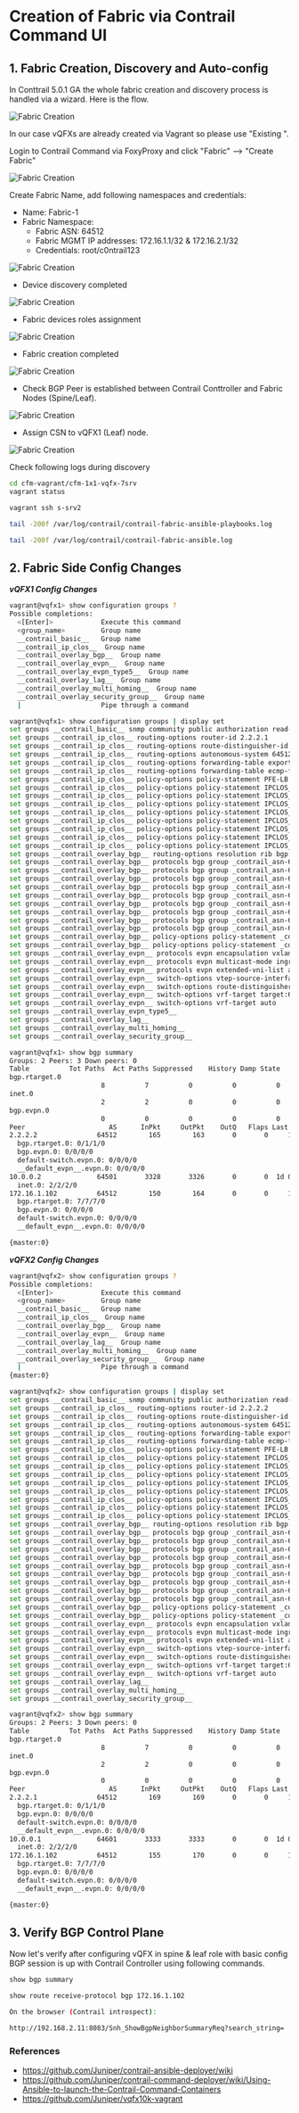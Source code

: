 # Creation of Fabric via Contrail Command UI


## 1. Fabric Creation, Discovery and Auto-config

In Conttrail 5.0.1 GA the whole fabric creation and discovery process is handled via a wizard. Here is the flow.

![Fabric Creation](images/Fabric-Creation-Steps-GA.png)

In our case vQFXs are already created via Vagrant so please use "Existing ".

Login to Contrail Command via FoxyProxy and click "Fabric" --> "Create Fabric"

![Fabric Creation](images/Fabric-Creation-01.png)

Create Fabric Name, add following namespaces and credentials:

* Name: Fabric-1
* Fabric Namespace:
  * Fabric ASN: 64512
  * Fabric MGMT IP addresses: 172.16.1.1/32 & 172.16.2.1/32
  * Credentials: root/c0ntrail123

![Fabric Creation](images/Fabric-Creation-GA-02.png)

* Device discovery completed

![Fabric Creation](images/Fabric-Discovery-GA-01.png)

* Fabric devices roles assignment

![Fabric Creation](images/Fabric-Assign-Role-GA-01.png)

* Fabric creation completed

![Fabric Creation](images/Fabric-Creation-GA-Complete-01.png)

* Check BGP Peer is established between Contrail Conttroller and Fabric Nodes (Spine/Leaf).
  
![Fabric Creation](images/Fabric-Creation-GA-Complete-02.png)

* Assign CSN to vQFX1 (Leaf) node.

![Fabric Creation](images/Fabric-GA-Assign-CSN-01.png)

Check following logs during discovery

```bash
cd cfm-vagrant/cfm-1x1-vqfx-7srv
vagrant status

vagrant ssh s-srv2

tail -200f /var/log/contrail/contrail-fabric-ansible-playbooks.log

tail -200f /var/log/contrail/contrail-fabric-ansible.log
 ```

## 2. Fabric Side Config Changes

***vQFX1 Config Changes***
```bash
vagrant@vqfx1> show configuration groups ?  
Possible completions:
  <[Enter]>            Execute this command
  <group_name>         Group name
  __contrail_basic__   Group name
  __contrail_ip_clos__  Group name
  __contrail_overlay_bgp__  Group name
  __contrail_overlay_evpn__  Group name
  __contrail_overlay_evpn_type5__  Group name
  __contrail_overlay_lag__  Group name
  __contrail_overlay_multi_homing__  Group name
  __contrail_overlay_security_group__  Group name
  |                    Pipe through a command

vagrant@vqfx1> show configuration groups | display set    
set groups __contrail_basic__ snmp community public authorization read-only
set groups __contrail_ip_clos__ routing-options router-id 2.2.2.1
set groups __contrail_ip_clos__ routing-options route-distinguisher-id 2.2.2.1
set groups __contrail_ip_clos__ routing-options autonomous-system 64512
set groups __contrail_ip_clos__ routing-options forwarding-table export PFE-LB
set groups __contrail_ip_clos__ routing-options forwarding-table ecmp-fast-reroute
set groups __contrail_ip_clos__ policy-options policy-statement PFE-LB then load-balance per-packet
set groups __contrail_ip_clos__ policy-options policy-statement IPCLOS_BGP_EXP term loopback from protocol direct
set groups __contrail_ip_clos__ policy-options policy-statement IPCLOS_BGP_EXP term loopback from interface lo0.0
set groups __contrail_ip_clos__ policy-options policy-statement IPCLOS_BGP_EXP term loopback then accept
set groups __contrail_ip_clos__ policy-options policy-statement IPCLOS_BGP_EXP term default then reject
set groups __contrail_ip_clos__ policy-options policy-statement IPCLOS_BGP_IMP term loopback from protocol bgp
set groups __contrail_ip_clos__ policy-options policy-statement IPCLOS_BGP_IMP term loopback from protocol direct
set groups __contrail_ip_clos__ policy-options policy-statement IPCLOS_BGP_IMP term loopback then accept
set groups __contrail_ip_clos__ policy-options policy-statement IPCLOS_BGP_IMP term default then reject
set groups __contrail_overlay_bgp__ routing-options resolution rib bgp.rtarget.0 resolution-ribs inet.0
set groups __contrail_overlay_bgp__ protocols bgp group _contrail_asn-64512 type internal
set groups __contrail_overlay_bgp__ protocols bgp group _contrail_asn-64512 local-address 2.2.2.1
set groups __contrail_overlay_bgp__ protocols bgp group _contrail_asn-64512 hold-time 90
set groups __contrail_overlay_bgp__ protocols bgp group _contrail_asn-64512 family evpn signaling
set groups __contrail_overlay_bgp__ protocols bgp group _contrail_asn-64512 family route-target
set groups __contrail_overlay_bgp__ protocols bgp group _contrail_asn-64512 export _contrail_ibgp_export_policy
set groups __contrail_overlay_bgp__ protocols bgp group _contrail_asn-64512 multipath
set groups __contrail_overlay_bgp__ protocols bgp group _contrail_asn-64512 neighbor 172.16.1.102 peer-as 64512
set groups __contrail_overlay_bgp__ protocols bgp group _contrail_asn-64512 neighbor 2.2.2.2 peer-as 64512
set groups __contrail_overlay_bgp__ policy-options policy-statement _contrail_ibgp_export_policy term inet-vpn then next-hop self
set groups __contrail_overlay_bgp__ policy-options policy-statement _contrail_ibgp_export_policy term inet6-vpn then next-hop self
set groups __contrail_overlay_evpn__ protocols evpn encapsulation vxlan
set groups __contrail_overlay_evpn__ protocols evpn multicast-mode ingress-replication
set groups __contrail_overlay_evpn__ protocols evpn extended-vni-list all
set groups __contrail_overlay_evpn__ switch-options vtep-source-interface lo0.0
set groups __contrail_overlay_evpn__ switch-options route-distinguisher 2.2.2.1:1
set groups __contrail_overlay_evpn__ switch-options vrf-target target:64512:1
set groups __contrail_overlay_evpn__ switch-options vrf-target auto
set groups __contrail_overlay_evpn_type5__
set groups __contrail_overlay_lag__
set groups __contrail_overlay_multi_homing__
set groups __contrail_overlay_security_group__

vagrant@vqfx1> show bgp summary                           
Groups: 2 Peers: 3 Down peers: 0
Table          Tot Paths  Act Paths Suppressed    History Damp State    Pending
bgp.rtarget.0        
                       8          7          0          0          0          0
inet.0               
                       2          2          0          0          0          0
bgp.evpn.0           
                       0          0          0          0          0          0
Peer                     AS      InPkt     OutPkt    OutQ   Flaps Last Up/Dwn State|#Active/Received/Accepted/Damped...
2.2.2.2               64512        165        163       0       0     1:13:20 Establ
  bgp.rtarget.0: 0/1/1/0
  bgp.evpn.0: 0/0/0/0
  default-switch.evpn.0: 0/0/0/0
  __default_evpn__.evpn.0: 0/0/0/0
10.0.0.2              64501       3328       3326       0       0  1d 0:53:33 Establ
  inet.0: 2/2/2/0
172.16.1.102          64512        150        164       0       0     1:13:22 Establ
  bgp.rtarget.0: 7/7/7/0
  bgp.evpn.0: 0/0/0/0
  default-switch.evpn.0: 0/0/0/0
  __default_evpn__.evpn.0: 0/0/0/0

{master:0}
 ```

***vQFX2 Config Changes***
```bash
vagrant@vqfx2> show configuration groups ?  
Possible completions:
  <[Enter]>            Execute this command
  <group_name>         Group name
  __contrail_basic__   Group name
  __contrail_ip_clos__  Group name
  __contrail_overlay_bgp__  Group name
  __contrail_overlay_evpn__  Group name
  __contrail_overlay_lag__  Group name
  __contrail_overlay_multi_homing__  Group name
  __contrail_overlay_security_group__  Group name
  |                    Pipe through a command
{master:0}

vagrant@vqfx2> show configuration groups | display set 
set groups __contrail_basic__ snmp community public authorization read-only
set groups __contrail_ip_clos__ routing-options router-id 2.2.2.2
set groups __contrail_ip_clos__ routing-options route-distinguisher-id 2.2.2.2
set groups __contrail_ip_clos__ routing-options autonomous-system 64512
set groups __contrail_ip_clos__ routing-options forwarding-table export PFE-LB
set groups __contrail_ip_clos__ routing-options forwarding-table ecmp-fast-reroute
set groups __contrail_ip_clos__ policy-options policy-statement PFE-LB then load-balance per-packet
set groups __contrail_ip_clos__ policy-options policy-statement IPCLOS_BGP_EXP term loopback from protocol direct
set groups __contrail_ip_clos__ policy-options policy-statement IPCLOS_BGP_EXP term loopback from interface lo0.0
set groups __contrail_ip_clos__ policy-options policy-statement IPCLOS_BGP_EXP term loopback then accept
set groups __contrail_ip_clos__ policy-options policy-statement IPCLOS_BGP_EXP term default then reject
set groups __contrail_ip_clos__ policy-options policy-statement IPCLOS_BGP_IMP term loopback from protocol bgp
set groups __contrail_ip_clos__ policy-options policy-statement IPCLOS_BGP_IMP term loopback from protocol direct
set groups __contrail_ip_clos__ policy-options policy-statement IPCLOS_BGP_IMP term loopback then accept
set groups __contrail_ip_clos__ policy-options policy-statement IPCLOS_BGP_IMP term default then reject
set groups __contrail_overlay_bgp__ routing-options resolution rib bgp.rtarget.0 resolution-ribs inet.0
set groups __contrail_overlay_bgp__ protocols bgp group _contrail_asn-64512 type internal
set groups __contrail_overlay_bgp__ protocols bgp group _contrail_asn-64512 local-address 2.2.2.2
set groups __contrail_overlay_bgp__ protocols bgp group _contrail_asn-64512 hold-time 90
set groups __contrail_overlay_bgp__ protocols bgp group _contrail_asn-64512 family evpn signaling
set groups __contrail_overlay_bgp__ protocols bgp group _contrail_asn-64512 family route-target
set groups __contrail_overlay_bgp__ protocols bgp group _contrail_asn-64512 export _contrail_ibgp_export_policy
set groups __contrail_overlay_bgp__ protocols bgp group _contrail_asn-64512 multipath
set groups __contrail_overlay_bgp__ protocols bgp group _contrail_asn-64512 neighbor 172.16.1.102 peer-as 64512
set groups __contrail_overlay_bgp__ protocols bgp group _contrail_asn-64512 neighbor 2.2.2.1 peer-as 64512
set groups __contrail_overlay_bgp__ policy-options policy-statement _contrail_ibgp_export_policy term inet-vpn then next-hop self
set groups __contrail_overlay_bgp__ policy-options policy-statement _contrail_ibgp_export_policy term inet6-vpn then next-hop self
set groups __contrail_overlay_evpn__ protocols evpn encapsulation vxlan
set groups __contrail_overlay_evpn__ protocols evpn multicast-mode ingress-replication
set groups __contrail_overlay_evpn__ protocols evpn extended-vni-list all
set groups __contrail_overlay_evpn__ switch-options vtep-source-interface lo0.0
set groups __contrail_overlay_evpn__ switch-options route-distinguisher 2.2.2.2:1
set groups __contrail_overlay_evpn__ switch-options vrf-target target:64512:1
set groups __contrail_overlay_evpn__ switch-options vrf-target auto
set groups __contrail_overlay_lag__
set groups __contrail_overlay_multi_homing__
set groups __contrail_overlay_security_group__

vagrant@vqfx2> show bgp summary                           
Groups: 2 Peers: 3 Down peers: 0
Table          Tot Paths  Act Paths Suppressed    History Damp State    Pending
bgp.rtarget.0        
                       8          7          0          0          0          0
inet.0               
                       2          2          0          0          0          0
bgp.evpn.0           
                       0          0          0          0          0          0
Peer                     AS      InPkt     OutPkt    OutQ   Flaps Last Up/Dwn State|#Active/Received/Accepted/Damped...
2.2.2.1               64512        169        169       0       0     1:15:29 Establ
  bgp.rtarget.0: 0/1/1/0
  bgp.evpn.0: 0/0/0/0
  default-switch.evpn.0: 0/0/0/0
  __default_evpn__.evpn.0: 0/0/0/0
10.0.0.1              64601       3333       3333       0       0  1d 0:55:47 Establ
  inet.0: 2/2/2/0
172.16.1.102          64512        155        170       0       0     1:15:33 Establ
  bgp.rtarget.0: 7/7/7/0
  bgp.evpn.0: 0/0/0/0
  default-switch.evpn.0: 0/0/0/0
  __default_evpn__.evpn.0: 0/0/0/0

{master:0}

 ```

## 3. Verify BGP Control Plane

Now let's verify after configuring vQFX in spine & leaf role with basic config BGP session is up with Contrail Controller using following commands.

```bash
show bgp summary

show route receive-protocol bgp 172.16.1.102

On the browser (Contrail introspect):

http://192.168.2.11:8083/Snh_ShowBgpNeighborSummaryReq?search_string=

 ```

### References

* <https://github.com/Juniper/contrail-ansible-deployer/wiki>
* https://github.com/Juniper/contrail-command-deployer/wiki/Using-Ansible-to-launch-the-Contrail-Command-Containers
* <https://github.com/Juniper/vqfx10k-vagrant>